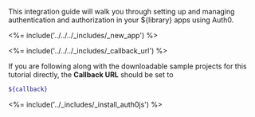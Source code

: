 This integration guide will walk you through setting up and managing authentication and authorization in your ${library} apps using Auth0.

<%= include('../../../_includes/_new_app') %>

<%= include('../../../_includes/_callback_url') %>

If you are following along with the downloadable sample projects for this tutorial directly, the **Callback URL** should be set to

```bash
${callback}
```

<%= include('../_includes/_install_auth0js') %>